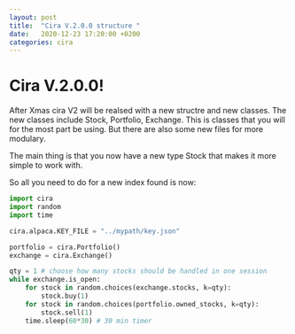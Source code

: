 ```yaml
---
layout: post
title:  "Cira V.2.0.0 structure "
date:   2020-12-23 17:20:00 +0200
categories: cira
---
```


# Cira V.2.0.0!

After Xmas cira V2 will be realsed with a new structre and new classes. 
The new classes include Stock, Portfolio, Exchange. 
This is classes that you will for the most part be using. 
But there are also some new files for more modulary. 

The main thing is that you now have a new type Stock that makes it more simple to work with. 

So all you need to do for a new index found is now:

```python 
import cira
import random
import time

cira.alpaca.KEY_FILE = "../mypath/key.json"

portfolio = cira.Portfolio()
exchange = cira.Exchange()

qty = 1 # choose how many stocks should be handled in one session 
while exchange.is_open:
    for stock in random.choices(exchange.stocks, k=qty):
        stock.buy(1)
    for stock in random.choices(portfolio.owned_stocks, k=qty):
        stock.sell(1)
    time.sleep(60*30) # 30 min timer    
```
